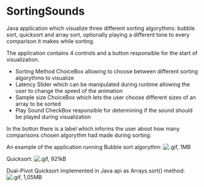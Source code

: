 # SortingSounds
Java application which visualize three different sorting algorythms: bubble sort, quicksort and array sort, optionally playing a different tone to every comparison it makes while sorting.

The application contains 4 controls and a button responsible for the start of visualization.
* Sorting Method ChoiceBox allowing to choose between different sorting algorythms to visualize
* Latency Slider which can be manipulated during runtime allowing the user to change the speed of the animation
* Sample size ChoiceBox which lets the user choose different sizes of an array to be sorted
* Play Sound CheckBox responsible for determining if the sound should be played during visualization

In the botton there is a label which informs the user about how many comparisons chosen algorythm had made during sorting. 

An example of the application running Bubble sort algorythm:
![.gif, 1MB](https://media.giphy.com/media/l41YAOAbwr23GKhRm/giphy.gif)

Quicksort:
![.gif, 921kB](https://media.giphy.com/media/l41YaFAS0dmt7dxW8/giphy.gif)

Dual-Pivot Quicksort implemented in Java api as Arrays.sort() method:
![.gif, 1,05MB](https://media.giphy.com/media/3oEjHQAh4VOiEZXeKI/giphy.gif)

